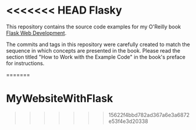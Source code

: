 <<<<<<< HEAD
Flasky
======

This repository contains the source code examples for my O'Reilly book [Flask Web Development](http://www.flaskbook.com).

The commits and tags in this repository were carefully created to match the sequence in which concepts are presented in the book. Please read the section titled "How to Work with the Example Code" in the book's preface for instructions.

=======
# MyWebsiteWithFlask
>>>>>>> 15622f4bbd782ad367a6e3a6872e53f4e3d20338
